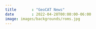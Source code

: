 ```yaml
---
title       : "GeoCAT News"
date        : 2022-04-28T00:00:00-06:00
image: images/backgrounds/roms.jpg
---
```


